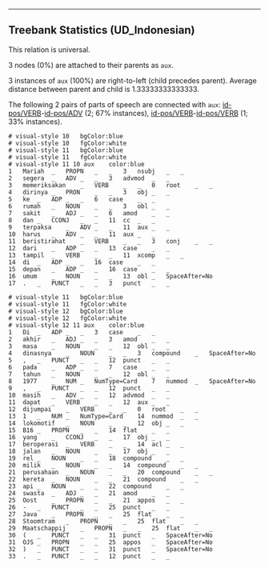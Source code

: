 

--------------------------------------------------------------------------------

## Treebank Statistics (UD_Indonesian)

This relation is universal.

3 nodes (0%) are attached to their parents as `aux`.

3 instances of `aux` (100%) are right-to-left (child precedes parent).
Average distance between parent and child is 1.33333333333333.

The following 2 pairs of parts of speech are connected with `aux`: [id-pos/VERB]()-[id-pos/ADV]() (2; 67% instances), [id-pos/VERB]()-[id-pos/VERB]() (1; 33% instances).


~~~ conllu
# visual-style 10	bgColor:blue
# visual-style 10	fgColor:white
# visual-style 11	bgColor:blue
# visual-style 11	fgColor:white
# visual-style 11 10 aux	color:blue
1	Mariah	_	PROPN	_	_	3	nsubj	_	_
2	segera	_	ADV	_	_	3	advmod	_	_
3	memeriksakan	_	VERB	_	_	0	root	_	_
4	dirinya	_	PRON	_	_	3	obj	_	_
5	ke	_	ADP	_	_	6	case	_	_
6	rumah	_	NOUN	_	_	3	obl	_	_
7	sakit	_	ADJ	_	_	6	amod	_	_
8	dan	_	CCONJ	_	_	11	cc	_	_
9	terpaksa	_	ADV	_	_	11	aux	_	_
10	harus	_	ADV	_	_	11	aux	_	_
11	beristirahat	_	VERB	_	_	3	conj	_	_
12	dari	_	ADP	_	_	13	case	_	_
13	tampil	_	VERB	_	_	11	xcomp	_	_
14	di	_	ADP	_	_	16	case	_	_
15	depan	_	ADP	_	_	16	case	_	_
16	umum	_	NOUN	_	_	13	obl	_	SpaceAfter=No
17	.	_	PUNCT	_	_	3	punct	_	_

~~~


~~~ conllu
# visual-style 11	bgColor:blue
# visual-style 11	fgColor:white
# visual-style 12	bgColor:blue
# visual-style 12	fgColor:white
# visual-style 12 11 aux	color:blue
1	Di	_	ADP	_	_	3	case	_	_
2	akhir	_	ADJ	_	_	3	amod	_	_
3	masa	_	NOUN	_	_	12	obl	_	_
4	dinasnya	_	NOUN	_	_	3	compound	_	SpaceAfter=No
5	,	_	PUNCT	_	_	12	punct	_	_
6	pada	_	ADP	_	_	7	case	_	_
7	tahun	_	NOUN	_	_	12	obl	_	_
8	1977	_	NUM	_	NumType=Card	7	nummod	_	SpaceAfter=No
9	,	_	PUNCT	_	_	12	punct	_	_
10	masih	_	ADV	_	_	12	advmod	_	_
11	dapat	_	VERB	_	_	12	aux	_	_
12	dijumpai	_	VERB	_	_	0	root	_	_
13	1	_	NUM	_	NumType=Card	14	nummod	_	_
14	lokomotif	_	NOUN	_	_	12	obj	_	_
15	B16	_	PROPN	_	_	14	flat	_	_
16	yang	_	CCONJ	_	_	17	obj	_	_
17	beroperasi	_	VERB	_	_	14	acl	_	_
18	jalan	_	NOUN	_	_	17	obj	_	_
19	rel	_	NOUN	_	_	18	compound	_	_
20	milik	_	NOUN	_	_	14	compound	_	_
21	perusahaan	_	NOUN	_	_	20	compound	_	_
22	kereta	_	NOUN	_	_	21	compound	_	_
23	api	_	NOUN	_	_	22	compound	_	_
24	swasta	_	ADJ	_	_	21	amod	_	_
25	Oost	_	PROPN	_	_	21	appos	_	_
26	-	_	PUNCT	_	_	25	punct	_	_
27	Java	_	PROPN	_	_	25	flat	_	_
28	Stoomtram	_	PROPN	_	_	25	flat	_	_
29	Maatschappij	_	PROPN	_	_	25	flat	_	_
30	(	_	PUNCT	_	_	31	punct	_	SpaceAfter=No
31	OJS	_	PROPN	_	_	25	appos	_	SpaceAfter=No
32	)	_	PUNCT	_	_	31	punct	_	SpaceAfter=No
33	.	_	PUNCT	_	_	12	punct	_	_

~~~


